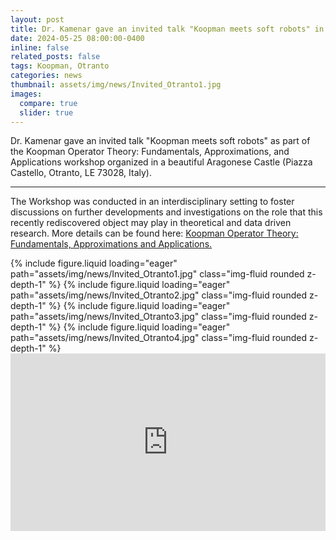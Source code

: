 ```yaml
---
layout: post
title: Dr. Kamenar gave an invited talk "Koopman meets soft robots" in Otranto, Italy
date: 2024-05-25 08:00:00-0400
inline: false
related_posts: false
tags: Koopman, Otranto
categories: news
thumbnail: assets/img/news/Invited_Otranto1.jpg
images:
  compare: true
  slider: true
---
```


Dr. Kamenar gave an invited talk "Koopman meets soft robots" as part of the Koopman Operator Theory: Fundamentals, Approximations, and Applications workshop organized in a beautiful Aragonese Castle (Piazza Castello, Otranto, LE 73028, Italy).

---

The Workshop was conducted in an interdisciplinary setting to foster discussions on further developments and investigations on the role that this recently rediscovered object may play in theoretical and data driven research. More details can be found here: <a href="https://www.cmcc.it/lectures_conferences/koopman-operator-theory-fundamentals-approximations-and-applications">Koopman Operator Theory: Fundamentals, Approximations and Applications.</a>

<swiper-container keyboard="true" navigation="true" pagination="true" pagination-clickable="true" pagination-dynamic-bullets="true" rewind="true">
  <swiper-slide>{% include figure.liquid loading="eager" path="assets/img/news/Invited_Otranto1.jpg" class="img-fluid rounded z-depth-1" %}</swiper-slide>
  <swiper-slide>{% include figure.liquid loading="eager" path="assets/img/news/Invited_Otranto2.jpg" class="img-fluid rounded z-depth-1" %}</swiper-slide>
  <swiper-slide>{% include figure.liquid loading="eager" path="assets/img/news/Invited_Otranto3.jpg" class="img-fluid rounded z-depth-1" %}</swiper-slide>
  <swiper-slide>{% include figure.liquid loading="eager" path="assets/img/news/Invited_Otranto4.jpg" class="img-fluid rounded z-depth-1" %}</swiper-slide>
</swiper-container>

<div style="max-width: 100%; overflow: hidden;">
  <div style="position: relative; padding-bottom: 56.25%; height: 0;">
    <iframe
      src="https://www.youtube.com/embed/sh_2zo3aF-8"
      style="position: absolute; top: 0; left: 0; width: 100%; height: 100%;"
      frameborder="0"
      allow="accelerometer; autoplay; clipboard-write; encrypted-media; gyroscope; picture-in-picture"
      allowfullscreen
      referrerpolicy="strict-origin-when-cross-origin"
    ></iframe>
  </div>
</div>

<!--#### Hipster list

<ul>
    <li>brunch</li>
    <li>fixie</li>
    <li>raybans</li>
    <li>messenger bag</li>
</ul>

Hoodie Thundercats retro, tote bag 8-bit Godard craft beer gastropub. Truffaut Tumblr taxidermy, raw denim Kickstarter sartorial dreamcatcher. Quinoa chambray slow-carb salvia readymade, bicycle rights 90's yr typewriter selfies letterpress cardigan vegan.

---

Pug heirloom High Life vinyl swag, single-origin coffee four dollar toast taxidermy reprehenderit fap distillery master cleanse locavore. Est anim sapiente leggings Brooklyn ea. Thundercats locavore excepteur veniam eiusmod. Raw denim Truffaut Schlitz, migas sapiente Portland VHS twee Bushwick Marfa typewriter retro id keytar.

> We do not grow absolutely, chronologically. We grow sometimes in one dimension, and not in another, unevenly. We grow partially. We are relative. We are mature in one realm, childish in another.
> —Anais Nin

Fap aliqua qui, scenester pug Echo Park polaroid irony shabby chic ex cardigan church-key Odd Future accusamus. Blog stumptown sartorial squid, gastropub duis aesthetic Truffaut vero. Pinterest tilde twee, odio mumblecore jean shorts lumbersexual.
-->
